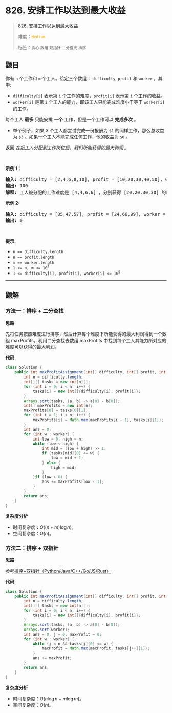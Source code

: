 # 826. 安排工作以达到最大收益

> [826. 安排工作以达到最大收益](https://leetcode.cn/problems/most-profit-assigning-work/)
>
> 难度：<font color=orange>`Medium`</font>
>
> 标签：`贪心` `数组` `双指针` `二分查找` `排序`

## 题目

<p>你有 <code>n</code>&nbsp;个工作和 <code>m</code> 个工人。给定三个数组：&nbsp;<code>difficulty</code>,&nbsp;<code>profit</code>&nbsp;和&nbsp;<code>worker</code>&nbsp;，其中:</p>

<ul>
	<li><code>difficulty[i]</code>&nbsp;表示第 <code>i</code> 个工作的难度，<code>profit[i]</code> 表示第 <code>i</code> 个工作的收益。</li>
	<li><code>worker[i]</code> 是第 <code>i</code> 个工人的能力，即该工人只能完成难度小于等于 <code>worker[i]</code> 的工作。</li>
</ul>

<p>每个工人&nbsp;<strong>最多</strong> 只能安排 <strong>一个</strong> 工作，但是一个工作可以 <strong>完成多次</strong> 。</p>

<ul>
	<li>举个例子，如果 3 个工人都尝试完成一份报酬为 <code>$1</code> 的同样工作，那么总收益为 <code>$3</code>&nbsp;。如果一个工人不能完成任何工作，他的收益为 <code>$0</code> 。</li>
</ul>

<p>返回 <em>在把工人分配到工作岗位后，我们所能获得的最大利润&nbsp;</em>。</p>

<p>&nbsp;</p>

<p><strong>示例 1：</strong></p>

<pre>
<strong>输入: </strong>difficulty = [2,4,6,8,10], profit = [10,20,30,40,50], worker = [4,5,6,7]
<strong>输出: </strong>100 
<strong>解释: </strong>工人被分配的工作难度是 [4,4,6,6] ，分别获得 [20,20,30,30] 的收益。</pre>

<p><strong>示例 2:</strong></p>

<pre>
<strong>输入:</strong> difficulty = [85,47,57], profit = [24,66,99], worker = [40,25,25]
<strong>输出:</strong> 0</pre>

<p>&nbsp;</p>

<p><strong>提示:</strong></p>

<ul>
	<li><code>n == difficulty.length</code></li>
	<li><code>n == profit.length</code></li>
	<li><code>m == worker.length</code></li>
	<li><code>1 &lt;= n, m &lt;= 10<sup>4</sup></code></li>
	<li><code>1 &lt;= difficulty[i], profit[i], worker[i] &lt;= 10<sup>5</sup></code></li>
</ul>


--------------------

## 题解

### 方法一：排序 + 二分查找

**思路**

先将任务按照难度进行排序，然后计算每个难度下所能获得的最大利润得到一个数组 maxProfits。利用二分查找去数组 maxProfits 中找到每个工人其能力所对应的难度可以获得的最大利润。

**代码**

```java
class Solution {
    public int maxProfitAssignment(int[] difficulty, int[] profit, int[] worker) {
        int n = difficulty.length;
        int[][] tasks = new int[n][];
        for (int i = 0; i < n; i++) {
            tasks[i] = new int[]{difficulty[i], profit[i]};
        }
        Arrays.sort(tasks, (a, b) -> a[0] - b[0]);
        int[] maxProfits = new int[n];
        maxProfits[0] = tasks[0][1];
        for (int i = 1; i < n; i++) {
            maxProfits[i] = Math.max(maxProfits[i - 1], tasks[i][1]);
        }
        int ans = 0;
        for (int w : worker) {
            int low = 0, high = n;
            while (low < high) {
                int mid = (low + high) >> 1;
                if (tasks[mid][0] <= w) {
                    low = mid + 1;
                } else {
                    high = mid;
                }
            }if (low > 0) {
                ans += maxProfits[low - 1];
            }
        }
        return ans;
    }
}
```

**复杂度分析**

- 时间复杂度：$O((n + m)\log n)$。
- 空间复杂度：$O(n)$。

### 方法二：排序 + 双指针

**思路**

参考[排序+双指针（Python/Java/C++/Go/JS/Rust）](https://leetcode.cn/problems/most-profit-assigning-work/solutions/2780326/pai-xu-shuang-zhi-zhen-pythonjavacgojsru-gthg)

**代码**

```java
class Solution {
    public int maxProfitAssignment(int[] difficulty, int[] profit, int[] worker) {
        int n = difficulty.length;
        int[][] tasks = new int[n][];
        for (int i = 0; i < n; i++) {
            tasks[i] = new int[]{difficulty[i], profit[i]};
        }
        Arrays.sort(tasks, (a, b) -> a[0] - b[0]);
        Arrays.sort(worker);
        int ans = 0, j = 0, maxProfit = 0;
        for (int w : worker) {
            while (j < n && tasks[j][0] <= w) {
                maxProfit = Math.max(maxProfit, tasks[j++][1]);
            }
            ans += maxProfit;
        }
        return ans;
    }
}
```

**复杂度分析**

- 时间复杂度：$O(n\log n + m \log m)$。
- 空间复杂度：$O(n)$。

